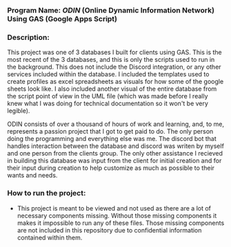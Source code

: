 ### Program Name: **_ODIN_ (Online Dynamic Information Network) Using GAS (Google Apps Script)**

### Description: 
This project was one of 3 databases I built for clients using GAS. This is the most recent of the 3 databases, and this is only the scripts used to run in the background. This does not include the Discord integration, or any other services included within the database. I included the templates used to create profiles as excel spreadsheets as visuals for how some of the google sheets look like. I also included another visual of the entire database from the script point of view in the UML file (which was made before I really knew what I was doing for technical documentation so it won't be very legible).

ODIN consists of over a thousand of hours of work and learning, and, to me, represents a passion project that I got to get paid to do. The only person doing the programming and everything else was me. The discord bot that handles interaction between the database and discord was writen by myself and one person from the clients group. The only other assistance I recieved in building this database was input from the client for initial creation and for their input during creation to help customize as much as possible to their wants and needs.

### How to run the project:
- This project is meant to be viewed and not used as there are a lot of necessary components missing. Without those missing components it makes it impossible to run any of these files. Those missing components are not included in this repository due to confidential information contained within them.